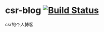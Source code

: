 # csr-blog [![Build Status](https://travis-ci.com/monkeycf/csr-blog.svg?branch=master)](https://travis-ci.com/monkeycf/csr-blog)
csr的个人博客
